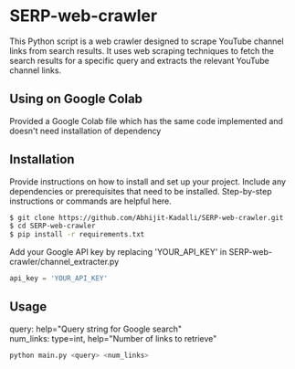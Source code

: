 # SERP-web-crawler
This Python script is a web crawler designed to scrape YouTube channel links from search results. It uses web scraping techniques to fetch the search results for a specific query and extracts the relevant YouTube channel links.

## Using on Google Colab
Provided a Google Colab file which has the same code implemented and doesn't need installation of dependency

## Installation
Provide instructions on how to install and set up your project. Include any dependencies or prerequisites that need to be installed. Step-by-step instructions or commands are helpful here.

```bash
$ git clone https://github.com/Abhijit-Kadalli/SERP-web-crawler.git
$ cd SERP-web-crawler
$ pip install -r requirements.txt
```

Add your Google API key by replacing 'YOUR_API_KEY' in SERP-web-crawler/channel_extracter.py
```python
api_key = 'YOUR_API_KEY'
```
## Usage

query: help="Query string for Google search" <br/>
num_links: type=int, help="Number of links to retrieve"

```bash
python main.py <query> <num_links>
```
